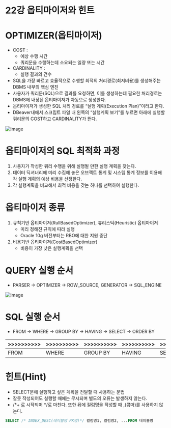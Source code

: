 # 22강 옵티마이저와 힌트

# OPTIMIZER(옵티마이저)

- COST :
    - 예상 수행 시간
    - 쿼리문을 수행하는데 소요되는 일량 또는 시간
- CARDINALITY :
    - 실행 결과의 건수
- SQL을 가장 빠르고 효율적으로 수행할 최적의 처리경로(최저비용)를 생성해주는 DBMS 내부의 핵심 엔진
- 사용자가 쿼리문(SQL)으로 결과를 요청하면, 이를 생성하는데 필요한 처리경로는 DBMS에 내장된 옵티마이저가 자동으로 생성한다.
- 옵티마이저가 생성한 SQL 처리 경로를 “실행 계획(Execution Plan)”이라고 한다.
- DBeaver내에서 스크립트 파일 내 왼쪽의 “실행계획 보기”를 누르면 아래에 실행할 쿼리문의 COST하고 CARDINALITY가 뜬다.

![image](https://github.com/user-attachments/assets/7e2ceee7-6b8e-470c-9ed1-883d58999a78)

# 옵티마이저의 SQL 최적화 과정

1. 사용자가 작성한 쿼리 수행을 위해 실행될 만한 실행 계획을 찾는다.
2. 데이터 딕셔너리에 미리 수집해 놓은 오브젝트 통계 및 시스템 통계 정보를 이용해 각 실행 계획의 예상 비용을 산정한다.
3. 각 실행계획을 비교해서 최적 비용을 갖는 하나를 선택하여 실행한다.

# 옵티마이저 종류

1. 규칙기반 옵티마이저(RullBasedOptimizer), 휴리스틱(Heuristic) 옵티마이저
    - 미리 정해진 규칙에 따라 실행
    - Oracle 10g 버전부터는 RBO에 대한 지원 중단
2. 비용기반 옵티마이저(CostBasedOptimizer)
    - 비용이 가장 낮은 실행계획을 선택

# QUERY 실행 순서

- PARSER → OPTIMIZER → ROW_SOURCE, GENERATOR → SQL_ENGINE

![image](https://github.com/user-attachments/assets/2c20611f-f9ae-41a2-942f-a12c48607587)

# SQL 실행 순서

- FROM → WHERE → GROUP BY → HAVING → SELECT → ORDER BY

| >>>>>>>>>> | >>>>>>>>>> | >>>>>>>>>> | >>>>>>>>>> | >>>>>>>>>> | >>>>>>>>>> |
| --- | --- | --- | --- | --- | --- |
| FROM | WHERE | GROUP BY | HAVING | SELECT | ORDER BY |

# 힌트(Hint)

- SELECT문에 실행하고 싶은 계획을 전달할 때 사용하는 문법
- 잘못 작성되어도 실행할 때에는 무시되며 별도의 오류는 발생하지 않는다.
- /*+ 로 시작되며 */로 마친다. 또한 뒤에 컬럼명을 작성할 때 ,(콤마)를 사용하지 않는다.

```sql
SELECT /* INDEX_DESC(테이블명 PK명)*/ 컬럼명1, 컬럼명2, ...FROM 테이블명
```
